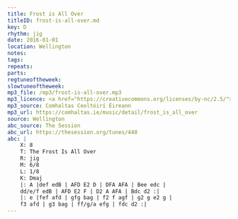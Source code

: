 ```yaml
---
title: Frost is All Over
titleID: frost-is-all-over.md
key: D
rhythm: jig
date: 2016-01-01
location: Wellington
notes:
tags: 
repeats: 
parts: 
regtuneoftheweek:
slowtuneoftheweek:
mp3_file: /mp3/frost-is-all-over.mp3
mp3_licence: <a href="https://creativecommons.org/licenses/by-nc/2.5/">CC-BY-NC-2.5</a>
mp3_source: Comhaltas Ceoltóirí Éireann
mp3_url: https://comhaltas.ie/music/detail/frost_is_all_over
source: Wellington
abc_source: The Session
abc_url: https://thesession.org/tunes/448
abc: |
    X: 8
    T: The Frost Is All Over
    R: jig
    M: 6/8
    L: 1/8
    K: Dmaj
    |: A |def edB | AFD E2 D | DFA AFA | Bee edc |
    dd/e/f edB | AFD E2 F | D2 A AFA | Bdc d2 :|
    |: e |fef afd | gfg bag | f2 f agf | g2 g e2 g |
    f3 afd | g3 bag | ff/g/a efg | fdc d2 :|
---
```

